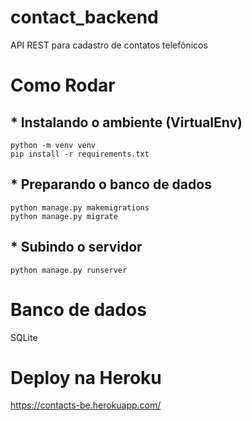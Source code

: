 # contact_backend

API REST para cadastro de contatos telefônicos

# Como Rodar

## * Instalando o ambiente (VirtualEnv)
```
python -m venv venv
pip install -r requirements.txt
```

## * Preparando o banco de dados
```
python manage.py makemigrations
python manage.py migrate
```

## * Subindo o servidor
```
python manage.py runserver
```

# Banco de dados

SQLite

# Deploy na Heroku

https://contacts-be.herokuapp.com/ 
